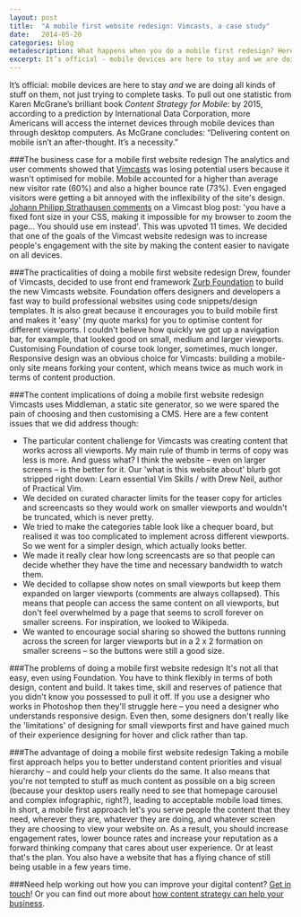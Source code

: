 ```yaml
---
layout: post
title:  "A mobile first website redesign: Vimcasts, a case study"
date:   2014-05-20 
categories: blog
metadescription: What happens when you do a mobile first redesign? Here I discuss the business case, the practicalities and the content implications.  
excerpt: It’s official - mobile devices are here to stay and we are doing all kinds of stuff on them, not just trying to complete tasks. In this post I look at the business case for a mobile first website redesign, the practicalities, the content implications, the problems and the advantages.
---
```


It’s official: mobile devices are here to stay _and_ we are doing all kinds of stuff on them, not just trying to complete tasks. To pull out one statistic from Karen McGrane’s brilliant book _Content Strategy for Mobile_: by 2015, according to a prediction by International Data Corporation, more Americans will access the internet devices through mobile devices than through desktop computers. As McGrane concludes: “Delivering content on mobile isn’t an after-thought. It’s a necessity.”

###The business case for a mobile first website redesign
The analytics and user comments showed that [Vimcasts][Vimcasts] was losing potential users because it wasn't optimised for mobile. Mobile accounted for a higher than average new visitor rate (60%) and also a higher bounce rate (73%). Even engaged visitors were getting a bit annoyed with the inflexibility of the site's design. [Johann Philipp Strathausen comments][fixedfont] on a Vimcast blog post: 'you have a fixed font size in your CSS, making it impossible for my browser to zoom the page... You should use em instead'. This was upvoted 11 times. We decided that one of the goals of the Vimcast website redesign was to increase people's engagement with the site by making the content easier to navigate on all devices.

###The practicalities of doing a mobile first website redesign
Drew, founder of Vimcasts, decided to use front end framework [Zurb Foundation][] to build the new Vimcasts website. Foundation offers designers and developers a fast way to build professional websites using code snippets/design templates. It is also great because it encourages you to build mobile first and makes it 'easy' (my quote marks) for you to optimise content for different viewports.  I couldn't believe how quickly we got up a navigation bar, for example, that looked good on small, medium and larger viewports. Customising Foundation of course took longer, sometimes, much longer. Responsive design was an obvious choice for Vimcasts: building a mobile-only site means forking your content, which means twice as much work in terms of content production. 

###The content implications of doing a mobile first website redesign
Vimcasts uses Middleman, a static site generator, so we were spared the pain of choosing and then customising a CMS. Here are a few content issues that we did address though:

* The particular content challenge for Vimcasts was creating content that works across all viewports. My main rule of thumb in terms of copy was less is more. And guess what? I think the website – even on larger screens – is the better for it. Our 'what is this website about' blurb got stripped right down: Learn essential Vim Skills / with Drew Neil, author of Practical Vim. 
* We decided on curated character limits for the teaser copy for articles and screencasts so they would work on smaller viewports and wouldn't be truncated, which is never pretty. 
* We tried to make the categories table look like a chequer board, but realised it was too complicated to implement across different viewports. So we went for a simpler design, which actually looks better. 
* We made it really clear how long screencasts are so that people can decide whether they have the time and necessary bandwidth to watch them.
* We decided to collapse show notes on small viewports but keep them expanded on larger viewports (comments are always collapsed). This means that people can access the same content on all viewports, but don't feel overwhelmed by a page that seems to scroll forever on smaller screens. For inspiration, we looked to Wikipeda. 
* We wanted to encourage social sharing so showed the buttons running across the screen for larger viewports but in a 2 x 2 formation on smaller screens – so the buttons were still a good size. 

###The problems of doing a mobile first website redesign
It's not all that easy, even using Foundation. You have to think flexibly in terms of both design, content and build. It takes time, skill and reserves of patience that you didn't know you possessed to pull it off. If you use a designer who works in Photoshop then they'll struggle here – you need a designer who understands responsive design. Even then, some designers don't really like the 'limitations' of designing for small viewports first and have gained much of their experience designing for hover and click rather than tap.

###The advantage of doing a mobile first website redesign
Taking a mobile first approach helps you to better understand content priorities and visual hierarchy – and could help your clients do the same. It also means that you're not tempted to stuff as much content as possible on a big screen (because your desktop users really need to see that homepage carousel and complex infographic, right?), leading to acceptable mobile load times. In short, a mobile first approach let's you serve people the content that they need, wherever they are, whatever they are doing, and whatever screen they are choosing to view your website on. As a result, you should increase engagement rates, lower bounce rates and increase your reputation as a forward thinking company that cares about user experience. Or at least that's the plan. You also have a website that has a flying chance of still being usable in a few years time.  

###Need help working out how you can improve your digital content?
[Get in touch][email]! Or you can find out more about [how content strategy can help your business][content strategy section].

[Vimcasts]: http://vimcasts.org/
[fixedfont]: http://vimcasts.org/blog/2013/02/habit-breaking-habit-making/#comment-816613999
[Zurb Foundation]: http://foundation.zurb.com/
[email]: mailto:hannah.adcock@gmail.com
[content strategy section]: /#what_is_content_strategy_section
